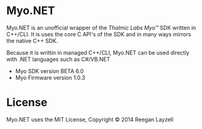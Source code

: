 Myo.NET
=======

Myo.NET is an unofficial wrapper of the *Thalmic Labs Myo&trade;* SDK written in C++/CLI.
It is uses the core C API's of the SDK and in many ways mirrors the native C++ SDK.

Because it is writtin in managed C++/CLI, Myo.NET can be used directly with .NET languages such as C#/VB.NET

* Myo SDK version BETA 6.0
* Myo Firmware version 1.0.3

License
=======

Myo.NET uses the MIT License, Copyright &copy; 2014 Reegan Layzell
